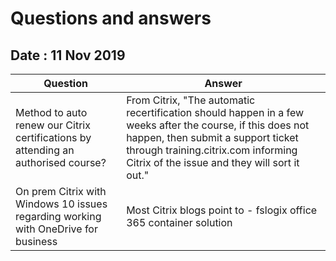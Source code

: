 # Questions and answers

## Date : 11 Nov 2019

Question  | Answer
---|---
Method to auto renew our Citrix certifications by attending an authorised course? | From Citrix, "The automatic recertification should happen in a few weeks after the course, if this does not happen, then submit a support ticket through training.citrix.com informing Citrix of the issue and they will  sort it out."
On prem Citrix with Windows 10 issues regarding working with OneDrive for business | Most Citrix blogs point to - fslogix office 365 container solution
